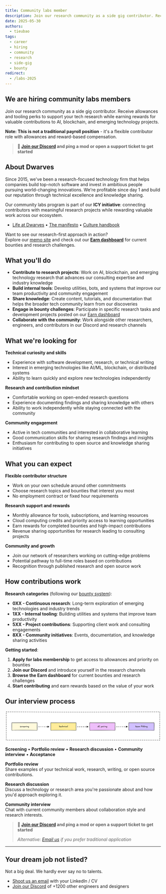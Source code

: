 ```yaml
---
title: Community labs member
description: Join our research community as a side gig contributor. Receive allowances and tooling perks to support tech research while earning rewards for valuable contributions to AI, blockchain, and emerging technology projects.
date: 2025-05-30
authors:
  - tieubao
tags:
  - career
  - hiring
  - community
  - research
  - side-gig
  - bounty
redirect:
  - /labs-2025
---
```


## We are hiring community labs members

Join our research community as a side gig contributor. Receive allowances and tooling perks to support your tech research while earning rewards for valuable contributions to AI, blockchain, and emerging technology projects.

**Note: This is not a traditional payroll position** - it's a flexible contributor role with allowances and reward-based compensation.

> **🤘 [Join our Discord](https://discord.gg/dfoundation) and ping a mod or open a support ticket to get started**

## About Dwarves

Since 2015, we've been a research-focused technology firm that helps companies build top-notch software and invest in ambitious people pursuing world-changing innovations. We're profitable since day 1 and build our reputation through technical excellence and knowledge sharing.

Our community labs program is part of our **ICY initiative**: connecting contributors with meaningful research projects while rewarding valuable work across our ecosystem.

- [Life at Dwarves](/careers/life) • [The manifesto](/careers/manifesto) • [Culture handbook](/careers/culture)

Want to see our research-first approach in action?\
Explore our [memo site](https://memo.d.foundation) and check out our [**Earn dashboard**](https://memo.d.foundation/earn) for current bounties and research challenges.

## What you'll do

- **Contribute to research projects**: Work on AI, blockchain, and emerging technology research that advances our consulting expertise and industry knowledge
- **Build internal tools**: Develop utilities, bots, and systems that improve our team productivity and community engagement
- **Share knowledge**: Create content, tutorials, and documentation that helps the broader tech community learn from our discoveries
- **Engage in bounty challenges**: Participate in specific research tasks and development projects posted on our [Earn dashboard](https://memo.d.foundation/earn)
- **Collaborate with the community**: Work alongside other researchers, engineers, and contributors in our Discord and research channels

## What we're looking for

**Technical curiosity and skills**

- Experience with software development, research, or technical writing
- Interest in emerging technologies like AI/ML, blockchain, or distributed systems
- Ability to learn quickly and explore new technologies independently

**Research and contribution mindset**

- Comfortable working on open-ended research questions
- Experience documenting findings and sharing knowledge with others
- Ability to work independently while staying connected with the community

**Community engagement**

- Active in tech communities and interested in collaborative learning
- Good communication skills for sharing research findings and insights
- Enthusiasm for contributing to open source and knowledge sharing initiatives

## What you can expect

**Flexible contributor structure**

- Work on your own schedule around other commitments
- Choose research topics and bounties that interest you most
- No employment contract or fixed hour requirements

**Research support and rewards**

- Monthly allowance for tools, subscriptions, and learning resources
- Cloud computing credits and priority access to learning opportunities
- Earn rewards for completed bounties and high-impact contributions
- Revenue sharing opportunities for research leading to consulting projects

**Community and growth**

- Join our network of researchers working on cutting-edge problems
- Potential pathway to full-time roles based on contributions
- Recognition through published research and open source work

## How contributions work

**Research categories** (following our [bounty system](https://memo.d.foundation/earn)):

- **0XX - Continuous research**: Long-term exploration of emerging technologies and industry trends
- **1XX - Internal tooling**: Building utilities and systems that improve team productivity
- **5XX - Project contributions**: Supporting client work and consulting engagements
- **8XX - Community initiatives**: Events, documentation, and knowledge sharing activities

**Getting started**:

1. **Apply for labs membership** to get access to allowances and priority on bounties
2. **Join our Discord** and introduce yourself in the research channels
3. **Browse the Earn dashboard** for current bounties and research challenges
4. **Start contributing** and earn rewards based on the value of your work

## Our interview process

![](assets/hiring-process.png)

**Screening** • **Portfolio review** • **Research discussion** • **Community interview** • **Acceptance**

**Portfolio review**\
Share examples of your technical work, research, writing, or open source contributions.

**Research discussion**\
Discuss a technology or research area you're passionate about and how you'd approach exploring it.

**Community interview**\
Chat with current community members about collaboration style and research interests.

> **🤘 [Join our Discord](https://discord.gg/dfoundation) and ping a mod or open a support ticket to get started**
>
> *Alternative: [Email us](mailto:hr@d.foundation) if you prefer traditional application*

---

## Your dream job not listed?

Not a big deal. We hardly ever say no to talents.

- [Shoot us an email](mailto:hr@d.foundation) with your LinkedIn / CV
- [Join our Discord](https://discord.gg/dfoundation) of +1200 other engineers and designers

